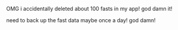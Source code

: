 OMG i accidentally deleted about 100 fasts in my app!
god damn it!

need to back up the fast data maybe once a day! god damn!

